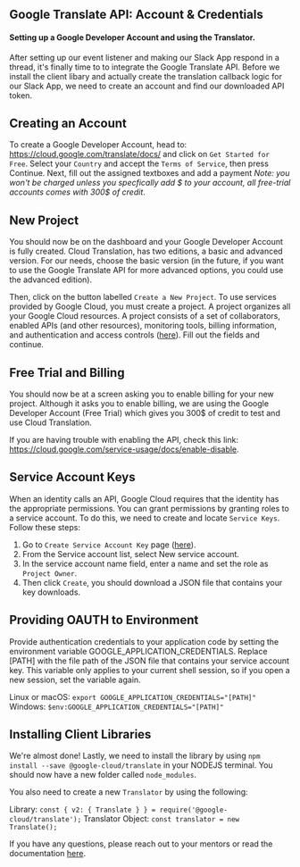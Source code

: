 ## Google Translate API: Account & Credentials

#### Setting up a Google Developer Account and using the Translator.

After setting up our event listener and making our Slack App respond in a thread, it's finally time to to integrate the Google Translate API.  Before we install the client libary and actually create the translation callback logic for our Slack App, we need to create an account and find our downloaded API token.

## Creating an Account

To create a Google Developer Account, head to: https://cloud.google.com/translate/docs/ and click on ```Get Started for Free```. Select your ```Country``` and accept the ```Terms of Service```, then press Continue. Next, fill out the assigned textboxes and add a payment *Note: you won't be charged unless you specfically add $ to your account, all free-trial accounts comes with 300$ of credit*.

## New Project

You should now be on the dashboard and your Google Developer Account is fully created. Cloud Translation, has two editions, a basic and advanced version. For our needs, choose the basic version (in the future, if you want to use the Google Translate API for more advanced options, you could use the advanced edition). 

Then, click on the button labelled ```Create a New Project```. To use services provided by Google Cloud, you must create a project. A project organizes all your Google Cloud resources. A project consists of a set of collaborators, enabled APIs (and other resources), monitoring tools, billing information, and authentication and access controls ([here](https://console.cloud.google.com/projectselector2/home/dashboard?_ga=2.121428744.1276828874.1608494305-719014461.1607485253 "here")). Fill out the fields and continue.

## Free Trial and Billing

You should now be at a screen asking you to enable billing for your new project. Although it asks you to enable billing, we are using the Google Developer Account (Free Trial) which gives you 300$ of credit to test and use Cloud Translation.

If you are having trouble with enabling the API, check this link: https://cloud.google.com/service-usage/docs/enable-disable.

## Service Account Keys

When an identity calls an API, Google Cloud requires that the identity has the appropriate permissions. You can grant permissions by granting roles to a service account. To do this, we need to create and locate ```Service Keys```. Follow these steps:

1. Go to ```Create Service Account Key``` page ([here](https://console.cloud.google.com/apis/credentials/serviceaccountkey?_ga=2.193314605.1276828874.1608494305-719014461.1607485253 "here")).
2. From the Service account list, select New service account.
3. In the service account name field, enter a name and set the role as ```Project Owner```.
4. Then click ```Create```, you should download a JSON file that contains your key downloads.

## Providing OAUTH to Environment

Provide authentication credentials to your application code by setting the environment variable GOOGLE_APPLICATION_CREDENTIALS. Replace [PATH] with the file path of the JSON file that contains your service account key. This variable only applies to your current shell session, so if you open a new session, set the variable again.

Linux or macOS: ```export GOOGLE_APPLICATION_CREDENTIALS="[PATH]"```
Windows: ```$env:GOOGLE_APPLICATION_CREDENTIALS="[PATH]"```

## Installing Client Libraries

We're almost done! Lastly, we need to install the library by using ```npm install --save @google-cloud/translate``` in your NODEJS terminal. You should now have a new folder called ```node_modules```.

You also need to create a new ```Translator``` by using the following:

Library: ```const { v2: { Translate } } = require('@google-cloud/translate');```
Translator Object: ```const translator = new Translate();```

If you have any questions, please reach out to your mentors or read the documentation [here](https://cloud.google.com/translate/docs/setup "here").











